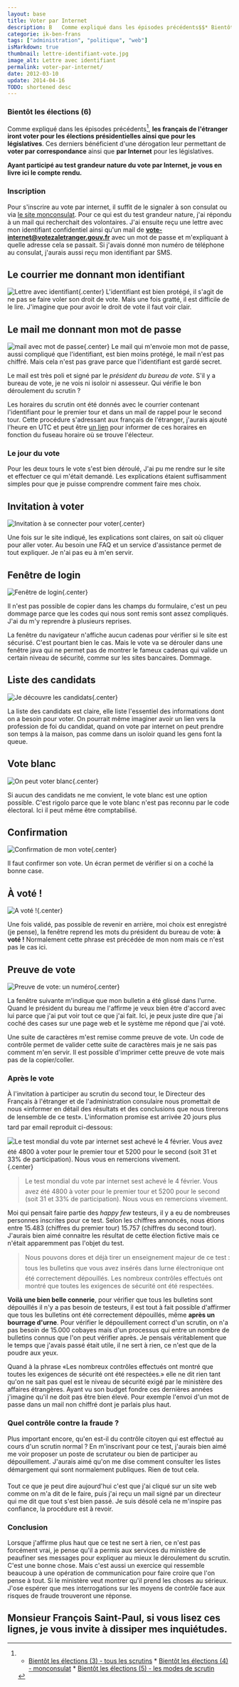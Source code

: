 ```yaml
---
layout: base
title: Voter par Internet
description: B   Comme expliqué dans les épisodes précédents$$* Bientôt les élections (3) - tous les scrutins * Bientôt les élections (4) - monconsulat * Bientôt le
categorie: ik-ben-frans
tags: ["administration", "politique", "web"]
isMarkdown: true
thumbnail: lettre-identifiant-vote.jpg
image_alt: Lettre avec identifiant
permalink: voter-par-internet/
date: 2012-03-10
update: 2014-04-16
TODO: shortened desc
---
```


### Bientôt les élections (6)

Comme expliqué dans les épisodes précédents[^1], **les français de l'étranger iront voter pour les élections présidentielles ainsi que pour les législatives**. Ces derniers bénéficient d'une dérogation leur permettant de **voter par correspondance** ainsi que **par Internet** pour les législatives. 

**Ayant participé au test grandeur nature du vote par Internet, je vous en livre ici le compte rendu.**

### Inscription

Pour s'inscrire au vote par internet, il suffit de le signaler à son consulat ou via [le site monconsulat](/les-elections-mon-consulat). Pour ce qui est du test grandeur nature, j'ai répondu à un mail qui recherchait des volontaires. J'ai ensuite reçu une lettre avec mon identifiant confidentiel ainsi qu'un mail de **vote-internet@votezaletranger.gouv.fr** avec un mot de passe et m'expliquant à quelle adresse cela se passait. Si j'avais donné mon numéro de téléphone au consulat, j'aurais aussi reçu mon identifiant par SMS.

## Le courrier me donnant mon identifiant
![Lettre avec identifiant](lettre-identifiant-vote.jpg){.center}
L'identifiant est bien protégé, il s'agit de ne pas se faire voler son droit de vote. Mais une fois gratté, il est difficile de le lire. J'imagine que pour avoir le droit de vote il faut voir clair.

## Le mail me donnant mon mot de passe
![mail avec mot de passe](voter-mail-motdepasse.png){.center}
Le mail qui m'envoie mon mot de passe, aussi compliqué que l'identifiant, est bien moins protégé, le mail n'est pas chiffré. Mais cela n'est pas grave parce que l'identifiant est gardé secret.

Le mail est très poli et signé par le *président du bureau de vote*. S'il y a bureau de vote, je ne vois ni isoloir ni assesseur. Qui vérifie le bon déroulement du scrutin ?

Les horaires du scrutin ont été donnés avec le courrier contenant l'identifiant pour le premier tour et dans un mail de rappel pour le second tour. Cette procédure s'adressant aux français de l'étranger, j'aurais ajouté l'heure en UTC et peut être [un lien](http://www.timeanddate.com/worldclock/city.html?n=1440) pour informer de ces horaires en fonction du fuseau horaire où se trouve l'électeur.

### Le jour du vote

Pour les deux tours le vote s'est bien déroulé, J'ai pu me rendre sur le site et effectuer ce qui m'était demandé. Les explications étaient suffisamment simples pour que je puisse comprendre comment faire mes choix.

## Invitation à voter
![Invitation à se connecter pour voter](voter-test-invitation01.png){.center}

Une fois sur le site indiqué, les explications sont claires, on sait où cliquer pour aller voter. Au besoin une FAQ et un service d'assistance permet de tout expliquer. Je n'ai pas eu à m'en servir.

## Fenêtre de login
![Fenêtre de login](voter-login-applet.png){.center}

Il n'est pas possible de copier dans les champs du formulaire, c'est un peu dommage parce que les codes qui nous sont remis sont assez compliqués. J'ai du m'y reprendre à plusieurs reprises.

La fenêtre du navigateur n'affiche aucun cadenas pour vérifier si le site est sécurisé. C'est pourtant bien le cas. Mais le vote va se dérouler dans une fenêtre java qui ne permet pas de montrer le fameux cadenas qui valide un certain niveau de sécurité, comme sur les sites bancaires. Dommage.

## Liste des candidats
![Je découvre les candidats](voter-liste-des-candidats.png){.center}

La liste des candidats est claire, elle liste l'essentiel des informations dont on a besoin pour voter. On pourrait même imaginer avoir un lien vers la profession de foi du candidat, quand on vote par internet on peut prendre son temps à la maison, pas comme dans un isoloir quand les gens font la queue.

## Vote blanc
![On peut voter blanc](voter-vote-blanc.png){.center}

Si aucun des candidats ne me convient, le vote blanc est une option possible. C'est rigolo parce que le vote blanc n'est pas reconnu par le code électoral. Ici il peut même être comptabilisé.

## Confirmation
![Confirmation de mon vote](voter-confirmer-vote.png){.center}

Il faut confirmer son vote. Un écran permet de vérifier si on a coché la bonne case.

## À voté !
![A voté !](voter-a-vote.png){.center}

Une fois validé, pas possible de revenir en arrière, moi choix est enregistré (je pense), la fenêtre reprend les mots du président du bureau de vote: **à voté !** Normalement cette phrase est précédée de mon nom mais ce n'est pas le cas ici.

## Preuve de vote
![Preuve de vote: un numéro](voter-preuve-de-vote.png){.center}

La fenêtre suivante m'indique que mon bulletin a été glissé dans l'urne. Quand le président du bureau me l'affirme je veux bien être d'accord avec lui parce que j'ai put voir tout ce que j'ai fait. Ici, je peux juste dire que j'ai coché des cases sur une page web et le système me répond que j'ai voté.

Une suite de caractères m'est remise comme preuve de vote. Un code de contrôle permet de valider cette suite de caractères mais je ne sais pas comment m'en servir. Il est possible d'imprimer cette preuve de vote mais pas de la copier/coller.

### Après le vote

À l'invitation à participer au scrutin du second tour, le Directeur des Français à l'étranger et de l'administration consulaire nous promettait de nous «informer en détail des résultats et des conclusions que nous tirerons de lensemble de ce test». L'information promise est arrivée 20 jours plus tard par email reproduit ci-dessous:

![Le test mondial du vote par internet sest achevé le 4 février. Vous avez été 4800 à voter pour le premier tour et 5200 pour le second (soit 31 et 33% de participation). Nous vous en remercions vivement. ](test-vote-etranger-bilan.png){.center}

> Le test mondial du vote par internet sest achevé le 4 février. Vous avez été 4800 à voter pour le premier tour et 5200 pour le second (soit 31 et 33% de participation). Nous vous en remercions vivement. 

Moi qui pensait faire partie des *happy few* testeurs, il y a eu de nombreuses personnes inscrites pour ce test. Selon les chiffres annoncés, nous étions entre 15.483 (chiffres du premier tour) 15.757 (chiffres du second tour). J'aurais bien aimé connaitre les résultat de cette élection fictive mais ce n'était apparemment pas l'objet du test.

> Nous pouvons dores et déjà tirer un enseignement majeur de ce test : tous les bulletins que vous avez insérés dans lurne électronique ont été correctement dépouillés. Les nombreux contrôles effectués ont montré que toutes les exigences de sécurité ont été respectées. 

**Voilà une bien belle connerie**, pour vérifier que tous les bulletins sont dépouillés il n'y a pas besoin de testeurs, il est tout à fait possible d'affirmer que tous les bulletins ont été correctement dépouillés, même **après un bourrage d'urne**. Pour vérifier le dépouillement correct d'un scrutin, on n'a pas besoin de 15.000 cobayes mais d'un processus qui entre un nombre de bulletins connus que l'on peut vérifier après. Je pensais véritablement que le temps que j'avais passé était utile, il ne sert à rien, ce n'est que de la poudre aux yeux. 

Quand à la phrase «Les nombreux contrôles effectués ont montré que toutes les exigences de sécurité ont été respectées.» elle ne dit rien tant qu'on ne sait pas quel est le niveau de sécurité exigé par le ministère des affaires étrangères. Ayant vu son budget fondre ces dernières années j'imagine qu'il ne doit pas être bien élevé. Pour exemple l'envoi d'un mot de passe dans un mail non chiffré dont je parlais plus haut.

### Quel contrôle contre la fraude ?

Plus important encore, qu'en est-il du contrôle citoyen qui est effectué au cours d'un scrutin normal ? En m'inscrivant pour ce test, j'aurais bien aimé me voir proposer un poste de scrutateur ou bien de participer au dépouillement. J'aurais aimé qu'on me dise comment consulter les listes démargement qui sont normalement publiques. Rien de tout cela.

Tout ce que je peut dire aujourd'hui c'est que j'ai cliqué sur un site web comme on m'a dit de le faire, puis j'ai reçu un mail signé par un directeur qui me dit que tout s'est bien passé. Je suis désolé cela ne m'inspire pas confiance, la procédure est à revoir.

### Conclusion

Lorsque j'affirme plus haut que ce test ne sert à rien, ce n'est pas forcément vrai, je pense qu'il a permis aux services du ministère de peaufiner ses messages pour expliquer au mieux le déroulement du scrutin. C'est une bonne chose. Mais c'est aussi un exercice qui ressemble beaucoup à une opération de communication pour faire croire que l'on pense à tout. Si le ministère veut montrer qu'il prend les choses au sérieux. J'ose espérer que mes interrogations sur les moyens de contrôle face aux risques de fraude trouveront une réponse. 

Monsieur François Saint-Paul, si vous lisez ces lignes, je vous invite à dissiper mes inquiétudes.
---
[^1]: * [Bientôt les élections (3) - tous les scrutins](/bientot-les-elections-3) * [Bientôt les élections (4) - monconsulat](/les-elections-mon-consulat) * [Bientôt les élections (5) - les modes de scrutin](/elections-5-les-modes-de-scrutin)
<!-- post notes:
!!!Questionnaire 
http://questionnaires.ministere-affaires-etrangeres.com/index.php?sid=29497 
http://www.scytl.com/en/shareholders-investors-relations-s-122.html
--->
